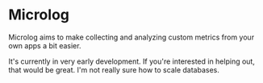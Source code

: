 # Microlog

Microlog aims to make collecting and analyzing custom metrics from your own apps a bit easier.

It's currently in very early development. If you're interested in helping out, that would be great. I'm not really sure how to scale databases.
